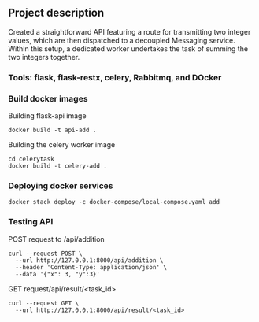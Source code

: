 ## Project description
Created a straightforward API featuring a route for transmitting two integer values, which are then dispatched to a decoupled Messaging service. Within this setup, a dedicated worker undertakes the task of summing the two integers together.
### Tools: flask, flask-restx, celery, Rabbitmq, and DOcker
### Build docker images
Building flask-api image
```
docker build -t api-add .
```

Building the celery worker image
```
cd celerytask
docker build -t celery-add .
```
### Deploying docker services
```
docker stack deploy -c docker-compose/local-compose.yaml add

```

### Testing API
POST request to /api/addition
```
curl --request POST \
  --url http://127.0.0.1:8000/api/addition \
  --header 'Content-Type: application/json' \
  --data '{"x": 3, "y":3}'
```
GET request/api/result/<task_id>
```
curl --request GET \
  --url http://127.0.0.1:8000/api/result/<task_id>
```
